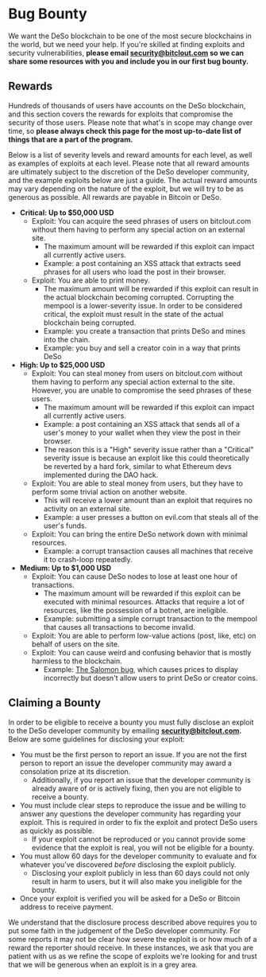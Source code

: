 # Bug Bounty

We want the DeSo blockchain to be one of the most secure blockchains in the world, but we need your help. If you're skilled at finding exploits and security vulnerabilities, **please email security@bitclout.com so we can share some resources with you and include you in our first bug bounty.**‌

## Rewards <a id="rewards"></a>

Hundreds of thousands of users have accounts on the DeSo blockchain, and this section covers the rewards for exploits that compromise the security of those users. Please note that what's in scope may change over time, so **please always check this page for the most up-to-date list of things that are a part of the program.**‌

Below is a list of severity levels and reward amounts for each level, as well as examples of exploits at each level. Please note that all reward amounts are ultimately subject to the discretion of the DeSo developer community, and the example exploits below are just a guide. The actual reward amounts may vary depending on the nature of the exploit, but we will try to be as generous as possible. All rewards are payable in Bitcoin or DeSo.‌

* **Critical: Up to $50,000 USD**
  * Exploit: You can acquire the seed phrases of users on bitclout.com without them having to perform any special action on an external site.
    * The maximum amount will be rewarded if this exploit can impact all currently active users.
    * Example: a post containing an XSS attack that extracts seed phrases for all users who load the post in their browser.
  * Exploit: You are able to print money.
    * The maximum amount will be rewarded if this exploit can result in the actual blockchain becoming corrupted. Corrupting the mempool is a lower-severity issue. In order to be considered critical, the exploit must result in the state of the actual blockchain being corrupted.
    * Example: you create a transaction that prints DeSo and mines into the chain.
    * Example: you buy and sell a creator coin in a way that prints DeSo
* **High: Up to $25,000 USD**
  * Exploit: You can steal money from users on bitclout.com without them having to perform any special action external to the site. However, you are unable to compromise the seed phrases of these users.
    * The maximum amount will be rewarded if this exploit can impact all currently active users.
    * Example: a post containing an XSS attack that sends all of a user's money to your wallet when they view the post in their browser.
    * The reason this is a "High" severity issue rather than a "Critical" severity issue is because an exploit like this could theoretically be reverted by a hard fork, similar to what Ethereum devs implemented during the DAO hack.
  * Exploit: You are able to steal money from users, but they have to perform some trivial action on another website.
    * This will receive a lower amount than an exploit that requires no activity on an external site.
    * Example: a user presses a button on evil.com that steals all of the user's funds.
  * Exploit: You can bring the entire DeSo network down with minimal resources.
    * Example: a corrupt transaction causes all machines that receive it to crash-loop repeatedly.
* **Medium: Up to $1,000 USD**
  * Exploit: You can cause DeSo nodes to lose at least one hour of transactions.
    * The maximum amount will be rewarded if this exploit can be executed with minimal resources. Attacks that require a lot of resources, like the possession of a botnet, are ineligible.
    * Example: submitting a simple corrupt transaction to the mempool that causes all transactions to become invalid.
  * Exploit: You are able to perform low-value actions \(post, like, etc\) on behalf of users on the site.
  * Exploit: You can cause weird and confusing behavior that is mostly harmless to the blockchain.
    * Example: [The Salomon bug](https://bitclout.com/u/salomon), which causes prices to display incorrectly but doesn't allow users to print DeSo or creator coins.

## Claiming a Bounty <a id="claiming-a-bounty"></a>

In order to be eligible to receive a bounty you must fully disclose an exploit to the DeSo developer community by emailing **security@bitclout.com.** Below are some guidelines for disclosing your exploit:‌

* You must be the first person to report an issue. If you are not the first person to report an issue the developer community may award a consolation prize at its discretion.
  * Additionally, if you report an issue that the developer community is already aware of or is actively fixing, then you are not eligible to receive a bounty.
* You must include clear steps to reproduce the issue and be willing to answer any questions the developer community has regarding your exploit. This is required in order to fix the exploit and protect DeSo users as quickly as possible.
  * If your exploit cannot be reproduced or you cannot provide some evidence that the exploit is real, you will not be eligible for a bounty.
* You must allow 60 days for the developer community to evaluate and fix whatever you've discovered _before_ disclosing the exploit publicly.
  * Disclosing your exploit publicly in less than 60 days could not only result in harm to users, but it will also make you ineligible for the bounty.
* Once your exploit is verified you will be asked for a DeSo or Bitcoin address to receive payment.

We understand that the disclosure process described above requires you to put some faith in the judgement of the DeSo developer community. For some reports it may not be clear how severe the exploit is or how much of a reward the reporter should receive. In these instances, we ask that you are patient with us as we refine the scope of exploits we're looking for and trust that we will be generous when an exploit is in a grey area.[  
](https://app.gitbook.com/@bitclout-1/s/diamondhands-drafts/~/drafts/-MZB-mxH8AxjI0n9wGYd/)

